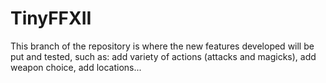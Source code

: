 # TinyFFXII

This branch of the repository is where the new features developed will be put and tested, such as: add variety of actions (attacks and magicks), add weapon choice, add locations...
